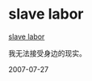 # slave labor

[slave labor](http://krsna.lamost.org/bb/viewtopic.php?f=37&t=369&sid=2f53c7852bb325202c49695306be462b)

我无法接受身边的现实。


2007-07-27